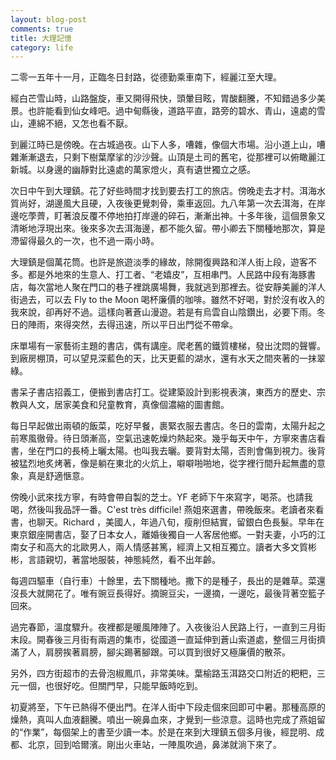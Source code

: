 ```yaml
---
layout: blog-post
comments: true
title: 大理記憶
category: life
---
```


二零一五年十一月，正臨冬日封路，從德勤乘車南下，經麗江至大理。

經白芒雪山時，山路盤旋，車又開得飛快，頭暈目眩，胃酸翻騰，不知錯過多少美景。也許能看到仙女峰吧。過中甸縣後，道路平直，路旁的碧水、青山，遠處的雪山，連綿不絕，又怎也看不厭。

到麗江時已是傍晚。在古城過夜。山下人多，嘈雜，像個大市場。沿小道上山，嘈雜漸漸退去，只剩下樹葉摩挲的沙沙聲。山頂是土司的舊宅，從那裡可以俯瞰麗江新城。以身邊的幽靜對比遠處的萬家燈火，真有遺世獨立之感。

次日中午到大理鎮。花了好些時間才找到要去打工的旅店。傍晚走去才村。洱海水質尚好，湖邊風大且硬，入夜後更覺刺骨，乘車返回。九八年第一次去洱海，在岸邊吃荸薺，盯著浪反覆不停地拍打岸邊的碎石，漸漸出神。十多年後，這個景象又清晰地浮現出來。後來多次去洱海邊，都不能久留。帶小卿去下關種地那次，算是滯留得最久的一次，也不過一兩小時。

大理鎮是個萬花筒。也許是旅遊淡季的緣故，除開復興路和洋人街上段，遊客不多。都是外地來的生意人、打工者、“老嬉皮”，互相串門。人民路中段有海豚書店，每次當地人聚在門口的巷子裡跳廣場舞，我就逃到那裡去。從安靜美麗的洋人街過去，可以去 Fly to the Moon 喝杯廉價的咖啡。雖然不好喝，對於沒有收入的我來說，卻再好不過。這樣向著蒼山漫遊。若是有烏雲自山陰鑽出，必要下雨。冬日的陣雨，來得突然，去得迅速，所以平日出門從不帶傘。

床單場有一家藝術主題的書店，偶有講座。爬老舊的鐵質樓梯，發出沈悶的聲響。到廠房棚頂，可以望見深藍色的天，比天更藍的湖水，還有水天之間夾著的一抹翠綠。

書呆子書店招義工，便搬到書店打工。從建築設計到影視表演，東西方的歷史、宗教與人文，居家美食和兒童教育，真像個濃縮的圖書館。

每日早起做出兩頓的飯菜，吃好早餐，裹緊衣服去書店。冬日的雲南，太陽升起之前寒風徹骨。待日頭漸高，空氣迅速乾燥灼熱起來。幾乎每天中午，方寧來書店看書，坐在門口的長椅上曬太陽。也叫我去曬。要背對太陽，否則會傷到視力。後背被猛烈地炙烤著，像是躺在東北的火炕上，噼噼啪啪地，從字裡行間升起無盡的意象，真是舒適愜意。

傍晚小武來找方寧，有時會帶自製的芝士。YF 老師下午來寫字，喝茶。也請我喝，然後叫我品評一番。C'est très difficile! 燕姐來選書，帶晚飯來。老讀者來看書，也聊天。Richard ，美國人，年過八旬，瘦削但結實，留銀白色長髮。早年在東京銀座開書店，娶了日本女人，離婚後獨自一人客居他鄉。一對夫妻，小巧的江南女子和高大的北歐男人，兩人情感甚篤，經濟上又相互獨立。讀者大多文質彬彬，言語親切，著當地服裝，神態純然，看不出年齡。

每週四驅車（自行車）十餘里，去下關種地。撒下的是種子，長出的是雜草。菜還沒長大就開花了。唯有豌豆長得好。摘豌豆尖，一邊摘，一邊吃，最後背著空籃子回來。

過完春節，溫度驟升。夜裡都是暖風陣陣了。入夜後沿人民路上行，一直到三月街末段。開春後三月街有兩週的集市，從國道一直延伸到蒼山索道處，整個三月街擠滿了人，肩膀挨著肩膀，腳尖踢著腳跟。可以買到很好又極廉價的散茶。

另外，四方街超市的去骨泡椒鳳爪，非常美味。葉榆路玉洱路交口附近的粑粑，三元一個，也很好吃。但關門早，只能早飯時吃到。

初夏將至，下午已熱得不便出門。在洋人街中下段走個來回即可中暑。那種高原的燥熱，真叫人血液翻騰。噴出一碗鼻血來，才覺到一些涼意。這時也完成了燕姐留的“作業”，每個架上的書至少讀一本。於是在來到大理鎮五個多月後，經昆明、成都、北京，回到哈爾濱。剛出火車站，一陣風吹過，鼻涕就淌下來了。